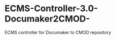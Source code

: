 ECMS-Controller-3.0-Documaker2CMOD-
===================================

ECMS controller for Documaker to CMOD repository
